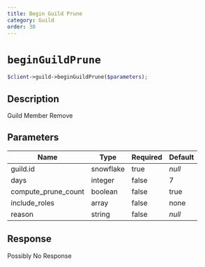 ```yaml
---
title: Begin Guild Prune
category: Guild
order: 30
---
```


# `beginGuildPrune`

```php
$client->guild->beginGuildPrune($parameters);
```

## Description

Guild Member Remove

## Parameters


Name | Type | Required | Default
--- | --- | --- | ---
guild.id | snowflake | true | *null*
days | integer | false | 7
compute_prune_count | boolean | false | true
include_roles | array | false | none
reason | string | false | *null*

## Response

Possibly No Response

